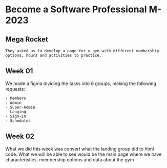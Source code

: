 # Become a Software Professional M-2023
## Mega Rocket

```
They asked us to develop a page for a gym with different membership options, hours and activities to practice.
```
## Week 01
We made a figma dividing the tasks into 6 groups, making the following requests:

```
- Members
- Admin
- Super-Admin
- Langing
- Sign-In
- Schedules

```
## Week 02
What we did this week was convert what the landing group did to html code.
What we will be able to see would be the main page where we have characteristics, membership options and data about the gym


